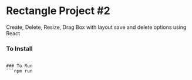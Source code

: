 # Rectangle Project #2

Create, Delete, Resize, Drag Box with layout save and delete options
using React

### To Install
```npm install

### To Run
```npm run
